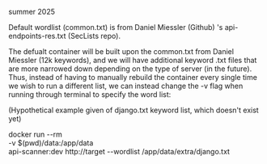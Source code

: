 summer 2025 


Default wordlist (common.txt) is from Daniel Miessler (Github) 's api-endpoints-res.txt (SecLists repo).

The defualt container will be built upon the common.txt from Daniel Miessler (12k keywords), and we will have additional keyword .txt files that are more narrowed down depending on the type of server (in the future). Thus, instead of having to manually rebuild the container every single time we wish to run a different list, we can instead change the -v flag when running through terminal to specify the word list:

(Hypothetical example given of django.txt keyword list, which doesn't exist yet)

docker run --rm \
  -v $(pwd)/data:/app/data \
  api-scanner:dev http://target   --wordlist /app/data/extra/django.txt
